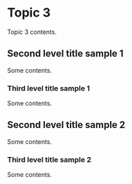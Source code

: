 # Topic 3

Topic 3 contents.

## Second level title sample 1

Some contents.

### Third level title sample 1

Some contents.

## Second level title sample 2

Some contents.

### Third level title sample 2

Some contents.